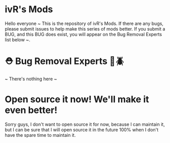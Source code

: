 # ivR's Mods
Hello everyone ~ This is the repository of ivR's Mods. If there are any bugs, please submit issues to help make this series of mods better. If you submit a BUG, and this BUG does exist, you will appear on the Bug Removal Experts list below ~.

# ⛑️ Bug Removal Experts 🚫🪲
~ There's nothing here ~

# Open source it now! We'll make it even better!
Sorry guys, I don't want to open source it for now, because I can maintain it, but I can be sure that I will open source it in the future 100% when I don't have the spare time to maintain it.
